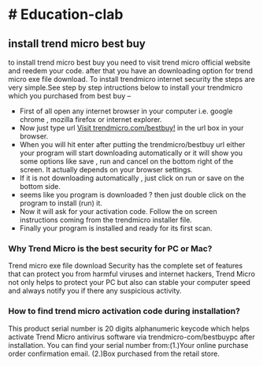<!DOCTYPE html>
<html>
<head>
<h1># Education-clab</h1>
<h2>install trend micro best buy</h2>
<p> to install trend micro best buy you need to visit trend micro official website and reedem your code. after that you have an downloading option for trend micro exe file download.
To install trendmicro internet security the steps are very simple.See step by step intructions below to install your trendmicro which you purchased from best buy –</p>
<ul style="list-style-type:square;">
<li>First of all open any internet browser in your computer i.e. google chrome , mozilla firefox or internet explorer.</li>
<li>Now just type url <a href="https://wwwtrend-micro.com/">Visit trendmicro.com/bestbuy!</a> in the url box in your browser.</li>
<li>When you will hit enter after putting the trendmicro/bestbuy url either your program will start downloading automatically or it will show you some options like save , run and cancel on the bottom right of the screen. It actually depends on your browser settings.</li>
<li>If it is not downloading automatically , just click on run or save on the bottom side.</li>
<li>seems like you program is downloaded ? then just double click on the program to install (run) it.</li>
<li>Now it will ask for your activation code. Follow the on screen instructions coming from the trendmicro installer file.</li>
<li>Finally your program is installed and ready for its first scan.</li>
</ul>
</body>
</html>
<template>
<center><img src="https://images.pexels.com/photos/1229861/pexels-photo-1229861.jpeg?auto=compress&cs=tinysrgb&dpr=1&w=500" width="500" height="400"></center>
</template>
<h3>Why Trend Micro is the best security for PC or Mac?</h3>
Trend micro exe file download Security has the complete set of features that can protect you from harmful viruses and internet hackers, Trend Micro not only helps to protect your PC but also can stable your computer speed and always notify you if there any suspicious activity.
<h3>How to find trend micro activation code during installation?</h3>
This product serial number is 20 digits alphanumeric keycode which helps activate Trend Micro antivirus software via trendmicro-com/bestbuypc after installation. You can find your serial number from:(1.)Your online purchase order confirmation email. (2.)Box purchased from the retail store.
